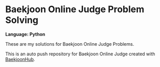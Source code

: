 # Baekjoon Online Judge Problem Solving

**Language: Python**

These are my solutions for Baekjoon Online Judge Problems.


This is an auto push repository for Baekjoon Online Judge created with [BaekjoonHub](https://github.com/BaekjoonHub/BaekjoonHub).
